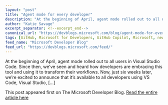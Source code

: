 ```yaml
---
layout: "post"
title: "Agent mode for every developer"
description: "At the beginning of April, agent mode rolled out to all users in Visual Studio Code. Since then, we’..."
author: "Katie Savage"
excerpt_separator: <!--excerpt_end-->
canonical_url: "https://devblogs.microsoft.com/blog/agent-mode-for-every-developer"
tags: [GitHub, Microsoft for Developers, GitHub Copilot, Microsoft, news, Visual Studio Code, Visual Studio, VS Code, VS]
feed_name: "Microsoft Developer Blog"
feed_url: "https://devblogs.microsoft.com/feed/"
---
```


At the beginning of April, agent mode rolled out to all users in Visual Studio Code. Since then, we’ve seen and heard how developers are embracing this tool and using it to transform their workflows. Now, just six weeks later, we’re excited to announce that it’s available to all developers using VS Code, Visual Studio, [...]<!--excerpt_end-->

This post appeared first on The Microsoft Developer Blog. [Read the entire article here](https://devblogs.microsoft.com/blog/agent-mode-for-every-developer)
